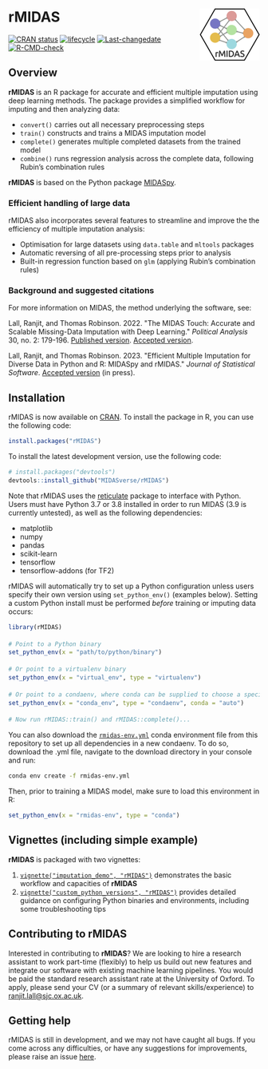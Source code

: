 
<!-- README.md is generated from README.Rmd. Please edit that file -->

# rMIDAS <img src='man/figures/logo.png' align="right" height="105" />

<!-- badges: start -->

[![CRAN
status](https://www.r-pkg.org/badges/version/rMIDAS)](https://cran.r-project.org/package=rMIDAS/)
[![lifecycle](https://img.shields.io/badge/lifecycle-maturing-blue.svg)](https://lifecycle.r-lib.org/articles/stages.html)
[![Last-changedate](https://img.shields.io/badge/last%20change-2022--02--03-yellowgreen.svg)](https://github.com/MIDASverse/rMIDAS/commits/master/)
[![R-CMD-check](https://github.com/MIDASverse/rMIDAS/workflows/R-CMD-check/badge.svg)](https://github.com/MIDASverse/rMIDAS/actions/)
<!-- badges: end -->

## Overview

**rMIDAS** is an R package for accurate and efficient multiple imputation using deep learning methods. The package provides a simplified workflow for imputing and then analyzing data:

-   `convert()` carries out all necessary preprocessing steps
-   `train()` constructs and trains a MIDAS imputation model
-   `complete()` generates multiple completed datasets from the trained
    model
-   `combine()` runs regression analysis across the complete data,
    following Rubin’s combination rules

**rMIDAS** is based on the Python package
[MIDASpy](https://github.com/MIDASverse/MIDASpy).

### Efficient handling of large data

rMIDAS also incorporates several features to streamline and improve the
the efficiency of multiple imputation analysis:

-   Optimisation for large datasets using `data.table` and `mltools`
    packages
-   Automatic reversing of all pre-processing steps prior to analysis
-   Built-in regression function based on `glm` (applying Rubin’s
    combination rules)

### Background and suggested citations

For more information on MIDAS, the method underlying the software, see:

Lall, Ranjit, and Thomas Robinson. 2022. "The MIDAS Touch: Accurate and Scalable Missing-Data Imputation with Deep Learning." _Political Analysis_ 30, no. 2: 179-196. [Published version](https://ranjitlall.github.io/assets/pdf/Lall%20and%20Robinson%202022%20PA.pdf). [Accepted version](http://eprints.lse.ac.uk/108170/1/Lall_Robinson_PA_Forthcoming.pdf).

Lall, Ranjit, and Thomas Robinson. 2023. "Efficient Multiple Imputation for Diverse Data in Python and R: MIDASpy and rMIDAS." _Journal of Statistical Software_. [Accepted version](https://ranjitlall.github.io/assets/pdf/jss4379.pdf) (in press).


## Installation

rMIDAS is now available on
[CRAN](https://cran.r-project.org/package=rMIDAS). To install the
package in R, you can use the following code:

``` r
install.packages("rMIDAS")
```

To install the latest development version, use the following code:

``` r
# install.packages("devtools")
devtools::install_github("MIDASverse/rMIDAS")
```

Note that rMIDAS uses the
[reticulate](https://github.com/rstudio/reticulate) package to interface
with Python. Users must have Python 3.7 or 3.8 installed in order to run
MIDAS (3.9 is currently untested), as well as the following
dependencies:

-   matplotlib
-   numpy
-   pandas
-   scikit-learn
-   tensorflow
-   tensorflow-addons (for TF2)

rMIDAS will automatically try to set up a Python configuration unless
users specify their own version using `set_python_env()` (examples
below). Setting a custom Python install must be performed *before*
training or imputing data occurs:

``` r
library(rMIDAS)

# Point to a Python binary
set_python_env(x = "path/to/python/binary")

# Or point to a virtualenv binary
set_python_env(x = "virtual_env", type = "virtualenv")

# Or point to a condaenv, where conda can be supplied to choose a specific executable
set_python_env(x = "conda_env", type = "condaenv", conda = "auto")

# Now run rMIDAS::train() and rMIDAS::complete()...
```

You can also download the
[`rmidas-env.yml`](https://github.com/MIDASverse/rMIDAS/blob/master/rmidas-env.yml)
conda environment file from this repository to set up all dependencies
in a new condaenv. To do so, download the .yml file, navigate to the
download directory in your console and run:

``` bash
conda env create -f rmidas-env.yml
```

Then, prior to training a MIDAS model, make sure to load this
environment in R:

``` r
set_python_env(x = "rmidas-env", type = "conda")
```

## Vignettes (including simple example)

**rMIDAS** is packaged with two vignettes:

1.  [`vignette("imputation_demo", "rMIDAS")`](https://github.com/MIDASverse/rMIDAS/blob/master/vignettes/imputation_demo.Rmd)
    demonstrates the basic workflow and capacities of **rMIDAS**
2.  [`vignette("custom_python_versions", "rMIDAS")`](https://github.com/MIDASverse/rMIDAS/blob/master/vignettes/custom_python_versions.Rmd)
    provides detailed guidance on configuring Python binaries and
    environments, including some troubleshooting tips

## Contributing to rMIDAS

Interested in contributing to **rMIDAS**? We are looking to hire a
research assistant to work part-time (flexibly) to help us build out new
features and integrate our software with existing machine learning
pipelines. You would be paid the standard research assistant rate at the
University of Oxford. To apply, please send your CV (or a summary
of relevant skills/experience) to <ranjit.lall@sjc.ox.ac.uk>.

## Getting help

rMIDAS is still in development, and we may not have caught all bugs. If
you come across any difficulties, or have any suggestions for
improvements, please raise an issue
[here](https://github.com/MIDASverse/MIDASpy/issues).

